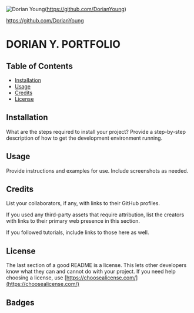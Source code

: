 
![Dorian Young](https://scontent.fsac1-1.fna.fbcdn.net/v/t31.0-8/12794848_10204488461411971_5521269955249941147_o.jpg?_nc_cat=106&_nc_oc=AQkOvpHGEvsSQjnC9T1vUxvk5gG469loTvtasXp5_AY8OIfMTKk9w61SaQuyjmyYqyKm29gfsu3Gbh_XO52UVK8n&_nc_ht=scontent.fsac1-1.fna&oh=19467591f178159e1cb6540dbc3c3a41&oe=5E7A307C)(https://github.com/DorianYoung)

https://github.com/DorianYoung

<h1>DORIAN Y. PORTFOLIO </h1>

## Table of Contents


* [Installation](#installation)
* [Usage](#usage)
* [Credits](#credits)
* [License](#license)

</center>

## Installation

What are the steps required to install your project? Provide a step-by-step description of how to get the development environment running.


## Usage 

Provide instructions and examples for use. Include screenshots as needed. 


## Credits

List your collaborators, if any, with links to their GitHub profiles.

If you used any third-party assets that require attribution, list the creators with links to their primary web presence in this section.

If you followed tutorials, include links to those here as well.



## License

The last section of a good README is a license. This lets other developers know what they can and cannot do with your project. If you need help choosing a license, use [https://choosealicense.com/](https://choosealicense.com/)



## Badges

